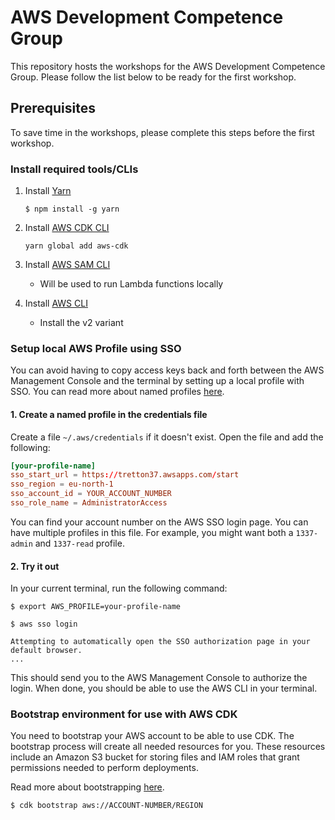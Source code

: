# AWS Development Competence Group

This repository hosts the workshops for the AWS Development Competence Group. Please follow the list below to be ready for the first workshop.

## Prerequisites

To save time in the workshops, please complete this steps before the first workshop.

### Install required tools/CLIs

1. Install [Yarn](https://classic.yarnpkg.com/lang/en/docs/install/#windows-stable)

   ```
   $ npm install -g yarn
   ```

1. Install [AWS CDK CLI](https://docs.aws.amazon.com/cdk/v2/guide/cli.html)

   ```
   yarn global add aws-cdk
   ```

1. Install [AWS SAM CLI](https://docs.aws.amazon.com/serverless-application-model/latest/developerguide/serverless-sam-cli-install.html)

   - Will be used to run Lambda functions locally

1. Install [AWS CLI](https://docs.aws.amazon.com/cli/latest/userguide/getting-started-install.html)

   - Install the v2 variant

### Setup local AWS Profile using SSO

You can avoid having to copy access keys back and forth between the AWS Management Console and the terminal by setting up a local profile with SSO. You can read more about named profiles [here](https://docs.aws.amazon.com/cli/latest/userguide/cli-configure-profiles.html).

#### 1. Create a named profile in the credentials file

Create a file `~/.aws/credentials` if it doesn't exist. Open the file and add the following:

```toml
[your-profile-name]
sso_start_url = https://tretton37.awsapps.com/start
sso_region = eu-north-1
sso_account_id = YOUR_ACCOUNT_NUMBER
sso_role_name = AdministratorAccess
```

You can find your account number on the AWS SSO login page. You can have multiple profiles in this file. For example, you might want both a `1337-admin` and `1337-read` profile.

#### 2. Try it out

In your current terminal, run the following command:

```
$ export AWS_PROFILE=your-profile-name

$ aws sso login

Attempting to automatically open the SSO authorization page in your default browser.
...
```

This should send you to the AWS Management Console to authorize the login. When done, you should be able to use the AWS CLI in your terminal.

### Bootstrap environment for use with AWS CDK

You need to bootstrap your AWS account to be able to use CDK. The bootstrap process will create all needed resources for you. These resources include an Amazon S3 bucket for storing files and IAM roles that grant permissions needed to perform deployments.

Read more about bootstrapping [here](https://docs.aws.amazon.com/cdk/v2/guide/bootstrapping.html).

```
$ cdk bootstrap aws://ACCOUNT-NUMBER/REGION
```
